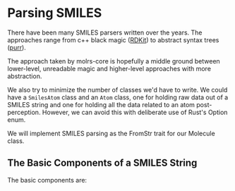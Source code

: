# Parsing SMILES
There have been many SMILES parsers written over the years. The approaches range from c++ black magic ([RDKit](https://github.com/rdkit/rdkit)) to abstract syntax trees ([purr](https://crates.io/crates/purr)).

The approach taken by molrs-core is hopefully a middle ground between lower-level, unreadable magic and higher-level approaches with more abstraction.

We also try to minimize the number of classes we'd have to write. We could have a `SmilesAtom` class and an `Atom` class, one for holding raw data out of a SMILES string and one for holding all the data related to an atom post-perception. However, we can avoid this with deliberate use of Rust's Option enum.

We will implement SMILES parsing as the FromStr trait for our Molecule class.

## The Basic Components of a SMILES String
The basic components are:
